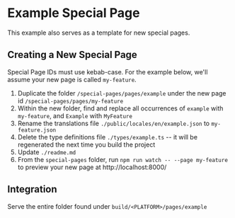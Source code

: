 # Example Special Page

This example also serves as a template for new special pages.

## Creating a New Special Page

Special Page IDs must use kebab-case. For the example below, we'll assume your new page is called `my-feature`. 

1. Duplicate the folder `/special-pages/pages/example` under the new page id `/special-pages/pages/my-feature`
2. Within the new folder, find and replace all occurrences of `example` with `my-feature`, and `Example` with `MyFeature`
3. Rename the translations file `./public/locales/en/example.json` to `my-feature.json`
4. Delete the type definitions file `./types/example.ts` -- it will be regenerated the next time you build the project
5. Update `./readme.md`
6. From the `special-pages` folder, run `npm run watch -- --page my-feature` to preview your new page at http://localhost:8000/

## Integration

Serve the entire folder found under `build/<PLATFORM>/pages/example`

